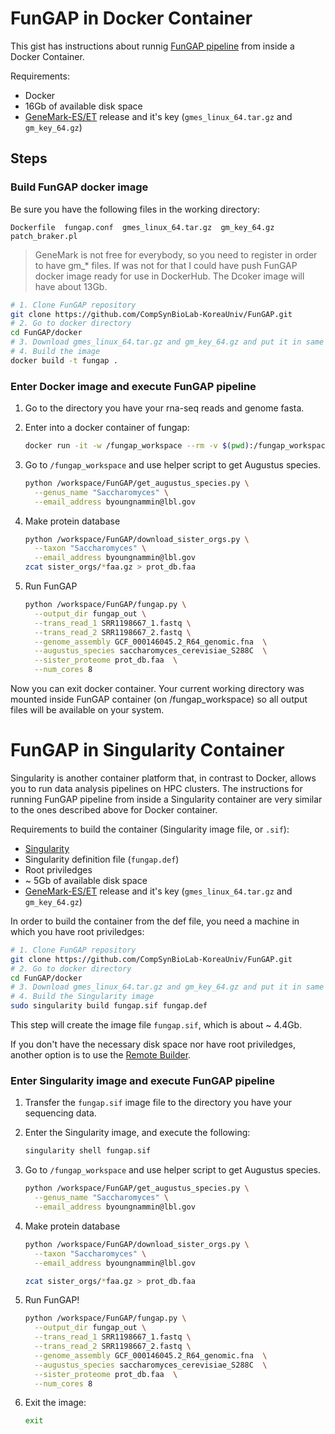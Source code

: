 # FunGAP in Docker Container

This gist has instructions about runnig [FunGAP pipeline](https://github.com/CompSynBioLab-KoreaUniv/FunGAP) from inside a Docker Container.

Requirements:

- Docker
- 16Gb of available disk space
- [GeneMark-ES/ET](http://topaz.gatech.edu/GeneMark/license_download.cgi) release and it's key (`gmes_linux_64.tar.gz` and `gm_key_64.gz`)


## Steps

### Build FunGAP docker image

Be sure you have the following files in the working directory:

`Dockerfile  fungap.conf  gmes_linux_64.tar.gz  gm_key_64.gz  patch_braker.pl`

> GeneMark is not free for everybody, so you need to register in order to have gm_* files. If was not for that I could have push FunGAP docker image ready for use in DockerHub. The Dcoker image will have about 13Gb.

```bash
# 1. Clone FunGAP repository
git clone https://github.com/CompSynBioLab-KoreaUniv/FunGAP.git
# 2. Go to docker directory
cd FunGAP/docker
# 3. Download gmes_linux_64.tar.gz and gm_key_64.gz and put it in same directory
# 4. Build the image
docker build -t fungap .
```

### Enter Docker image and execute FunGAP pipeline

1. Go to the directory you have your rna-seq reads and genome fasta.
1. Enter into a docker container of fungap:

    ```bash
    docker run -it -w /fungap_workspace --rm -v $(pwd):/fungap_workspace fungap bash
    ```

1. Go to `/fungap_workspace` and use helper script to get Augustus species.

    ```bash
    python /workspace/FunGAP/get_augustus_species.py \
      --genus_name "Saccharomyces" \
      --email_address byoungnammin@lbl.gov
    ```

1. Make protein database

    ```bash
    python /workspace/FunGAP/download_sister_orgs.py \
      --taxon "Saccharomyces" \
      --email_address byoungnammin@lbl.gov
    zcat sister_orgs/*faa.gz > prot_db.faa
    ```

1. Run FunGAP

    ```bash
    python /workspace/FunGAP/fungap.py \
      --output_dir fungap_out \
      --trans_read_1 SRR1198667_1.fastq \
      --trans_read_2 SRR1198667_2.fastq \
      --genome_assembly GCF_000146045.2_R64_genomic.fna  \
      --augustus_species saccharomyces_cerevisiae_S288C  \
      --sister_proteome prot_db.faa  \
      --num_cores 8
    ```

Now you can exit docker container. Your current working directory was mounted inside FunGAP container (on /fungap_workspace) so all output files will be available on your system.


# FunGAP in Singularity Container

Singularity is another container platform that, in contrast to Docker, allows you to run data analysis pipelines on HPC clusters. The instructions for running FunGAP pipeline from inside a Singularity container are very similar to the ones described above for Docker container.

Requirements to build the container (Singularity image file, or `.sif`):

- [Singularity](https://sylabs.io/guides/3.7/user-guide/quick_start.html#quick-installation-steps)
- Singularity definition file (`fungap.def`)
- Root priviledges
- ~ 5Gb of available disk space
- [GeneMark-ES/ET](http://topaz.gatech.edu/GeneMark/license_download.cgi) release and it's key (`gmes_linux_64.tar.gz` and `gm_key_64.gz`)

In order to build the container from the def file, you need a machine in which you have root priviledges:

```bash
# 1. Clone FunGAP repository
git clone https://github.com/CompSynBioLab-KoreaUniv/FunGAP.git
# 2. Go to docker directory
cd FunGAP/docker
# 3. Download gmes_linux_64.tar.gz and gm_key_64.gz and put it in same directory
# 4. Build the Singularity image
sudo singularity build fungap.sif fungap.def
```

This step will create the image file `fungap.sif`, which is about ~ 4.4Gb.

If you don't have the necessary disk space nor have root priviledges, another option is to use the [Remote Builder](https://cloud.sylabs.io/builder).

### Enter Singularity image and execute FunGAP pipeline

1. Transfer the `fungap.sif` image file to the directory you have your sequencing data.

1. Enter the Singularity image, and execute the following:

    ```bash
    singularity shell fungap.sif
    ```

1. Go to `/fungap_workspace` and use helper script to get Augustus species.

    ```bash
    python /workspace/FunGAP/get_augustus_species.py \
      --genus_name "Saccharomyces" \
      --email_address byoungnammin@lbl.gov
    ```

1. Make protein database

    ```bash
    python /workspace/FunGAP/download_sister_orgs.py \
      --taxon "Saccharomyces" \
      --email_address byoungnammin@lbl.gov

    zcat sister_orgs/*faa.gz > prot_db.faa
    ```

1. Run FunGAP!

    ```bash
    python /workspace/FunGAP/fungap.py \
      --output_dir fungap_out \
      --trans_read_1 SRR1198667_1.fastq \
      --trans_read_2 SRR1198667_2.fastq \
      --genome_assembly GCF_000146045.2_R64_genomic.fna  \
      --augustus_species saccharomyces_cerevisiae_S288C  \
      --sister_proteome prot_db.faa  \
      --num_cores 8
    ```

1. Exit the image:

    ```bash
    exit
    ```
